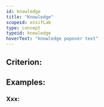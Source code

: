 ```yaml
---
id: knowledge
title: "Knowledge"
scopeid: essifLab
type: concept
typeid: knowledge
hoverText: "knowledge popover text"
---
```


## Criterion:

## Examples:

### Xxx:
